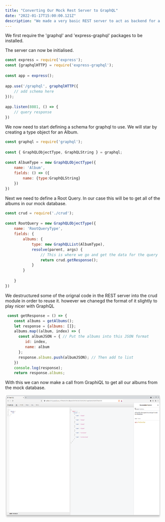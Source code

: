 ```yaml
---
title: "Converting Our Mock Rest Server to GraphQL"
date: "2022-01-17T15:00:00.121Z"
description: "We made a very basic REST server to act as backend for a local photo app. We will now change this to GraphQL in order to trial the client side Apollo library"
---
```


We first require the 'graphql' and 'express-graphql' packages to be installed.

The server can now be initialised.

```js
const express = require('express');
const {graphqlHTTP} = require('express-graphql');

const app = express();

app.use('/graphql', graphqlHTTP({
    // add schema here
}));

app.listen(8081, () => {
    // query response
})
```
We now need to start defining a schema for graphql to use. We will star by creating a type object for an Album.

```js
const graphql = require('graphql');

const { GraphQLObjectType, GraphQLString } = graphql;

const AlbumType = new GraphQLObjectType({
    name: 'Album',
    fields: () => ({
        name: {type:GraphQLString}
    })
})
```

Next we need to define a Root Query. In our case this will be to get all of the albums in our mock database.

```js
const crud = require('./crud');

const RootQuery = new GraphQLObjectType({
    name: 'RootQueryType',
    fields: {
        albums: {
            type: new GraphQLList(AlbumType),
            resolve(parent, args) {
                // This is where we go and get the data for the query
                return crud.getResponse();
            }
        }

    }
})
```

We destructured some of the orignal code in the REST server into the crud module in order to reuse it. however we chanegd the format of it slightly to play nicer with GraphQL

```js
 const getResponse = () => {
    const albums = getAlbums();
    let response = {albums: []};
    albums.map((album, index) => {
      const albumJSON = { // Put the albums into this JSON format
         id: index,
         name: album
      };
      response.albums.push(albumJSON); // Then add to list
    })
    console.log(response);
    return response.albums;
```

With this we can now make a call from GraphiQL to get all our albums from the mock database.

<img src="https://github.com/jackpink/pink.ai/blob/master/content/blog/converting-mock-rest-server-to-graphql/Screenshot%20from%202022-01-18%2011-00-18.png?raw=true" width="600" height="400">